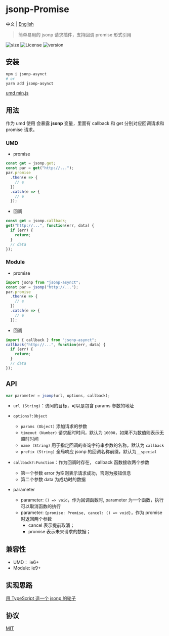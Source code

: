 # jsonp-Promise

中文 | [English](/README-English.md)

> 简单易用的 jsonp 请求插件，支持回调 promise 形式引用

![size](https://img.shields.io/badge/size-1.33kb-brightgreen) ![License](https://img.shields.io/badge/License-MIT-brightgreen) ![version](https://img.shields.io/badge/version-v1.0.0-brightgreen)

## 安装

```sh
npm i jsonp-asynct
# or
yarn add jsonp-asynct
```

[umd min.js](/dist/main.min.js)

## 用法

作为 umd 使用 会暴露 **jsonp** 变量，里面有 callback 和 get 分别对应回调请求和 promise 请求。

### UMD

- promise

```js
const get = jsonp.get;
const par = get("http://...");
par.promise
  .then(e => {
    // e
  })
  .catch(e => {
    // e
  });
```

- 回调

```js
const get = jsonp.callback;
get("http://...", function(err, data) {
  if (err) {
    return;
  }
  // data
});
```

### Module

- promise

```js
import jsonp from "jsonp-asynct";
const par = jsonp("http://...");
par.promise
  .then(e => {
    // e
  })
  .catch(e => {
    // e
  });
```

- 回调

```js
import { callback } from "jsonp-asynct";
callback("http://...", function(err, data) {
  if (err) {
    return;
  }
  // data
});
```

## API

```js
var parameter = jsonp(url, options, callback);
```

- `url (String)`：访问的目标，可以是包含 params 参数的地址
- `options?:Object`
  - `params (Object)` 添加请求的参数
  - `timeout (Number)` 请求超时时间，默认为 `10000`，如果不为数值则表示无超时时间
  - `name (String)` 用于指定回调的查询字符串参数的名称，默认为 `callback`
  - `prefix (String)` 全局响应 jsonp 的回调名称前缀，默认为`__special`
- `callback?:Function`：作为回调时存在， callback 函数接收两个参数

  - 第一个参数 error 为空则表示请求成功，否则为报错信息
  - 第二个参数 data 为成功时的数据

- parameter

  - parameter: `() => void`，作为回调函数时, parameter 为一个函数，执行可以取消函数的执行
  - parameter: `{promise: Promise, cancel: () => void}`，作为 promise 时返回两个参数
    - cancel 表示提前取消；
    - promise 表示未来请求的数据；

## 兼容性

- UMD： ie6+
- Module: ie9+

## 实现思路

[用 TypeScript 造一个 jsonp 的轮子](https://github.com/bosens-China/blog/issues/29)

## 协议

[MIT](/LICENSE)
